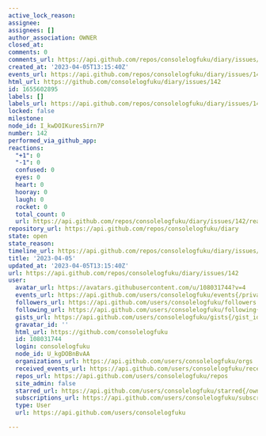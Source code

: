 ```yaml
---
active_lock_reason: 
assignee: 
assignees: []
author_association: OWNER
closed_at: 
comments: 0
comments_url: https://api.github.com/repos/consolelogfuku/diary/issues/142/comments
created_at: '2023-04-05T13:15:40Z'
events_url: https://api.github.com/repos/consolelogfuku/diary/issues/142/events
html_url: https://github.com/consolelogfuku/diary/issues/142
id: 1655602895
labels: []
labels_url: https://api.github.com/repos/consolelogfuku/diary/issues/142/labels{/name}
locked: false
milestone: 
node_id: I_kwDOIKures5irn7P
number: 142
performed_via_github_app: 
reactions:
  "+1": 0
  "-1": 0
  confused: 0
  eyes: 0
  heart: 0
  hooray: 0
  laugh: 0
  rocket: 0
  total_count: 0
  url: https://api.github.com/repos/consolelogfuku/diary/issues/142/reactions
repository_url: https://api.github.com/repos/consolelogfuku/diary
state: open
state_reason: 
timeline_url: https://api.github.com/repos/consolelogfuku/diary/issues/142/timeline
title: '2023-04-05'
updated_at: '2023-04-05T13:15:40Z'
url: https://api.github.com/repos/consolelogfuku/diary/issues/142
user:
  avatar_url: https://avatars.githubusercontent.com/u/108031744?v=4
  events_url: https://api.github.com/users/consolelogfuku/events{/privacy}
  followers_url: https://api.github.com/users/consolelogfuku/followers
  following_url: https://api.github.com/users/consolelogfuku/following{/other_user}
  gists_url: https://api.github.com/users/consolelogfuku/gists{/gist_id}
  gravatar_id: ''
  html_url: https://github.com/consolelogfuku
  id: 108031744
  login: consolelogfuku
  node_id: U_kgDOBnBvAA
  organizations_url: https://api.github.com/users/consolelogfuku/orgs
  received_events_url: https://api.github.com/users/consolelogfuku/received_events
  repos_url: https://api.github.com/users/consolelogfuku/repos
  site_admin: false
  starred_url: https://api.github.com/users/consolelogfuku/starred{/owner}{/repo}
  subscriptions_url: https://api.github.com/users/consolelogfuku/subscriptions
  type: User
  url: https://api.github.com/users/consolelogfuku

---
```

